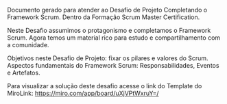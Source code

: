 Documento gerado para atender ao Desafio de Projeto Completando o Framework Scrum.
Dentro da Formação Scrum Master Certification.

Neste Desafio assumimos o protagonismo e completamos o Framework Scrum. 
Agora temos um material rico para estudo e compartilhamento com a comunidade. 

Objetivos neste Desafio de Projeto: fixar os pilares e valores do Scrum.
Aspectos fundamentais do Framework Scrum: Responsabilidades, Eventos e Artefatos.

Para visualizar a solução deste desafio acesse o link do Template do MiroLink:
https://miro.com/app/board/uXjVPtWxruY=/

